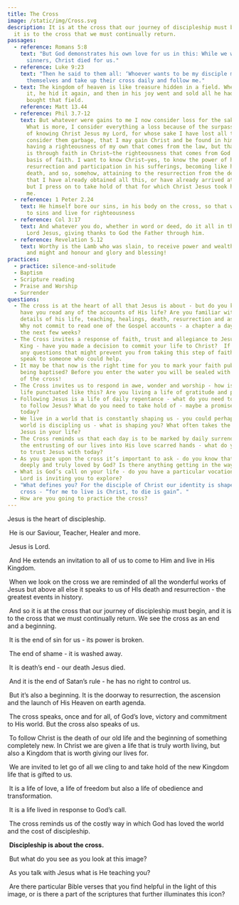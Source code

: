 ```yaml
---
title: The Cross
image: /static/img/Cross.svg
description: It is at the cross that our journey of discipleship must begin, and
  it is to the cross that we must continually return.
passages:
  - reference: Romans 5:8
    text: "But God demonstrates his own love for us in this: While we were still
      sinners, Christ died for us."
  - reference: Luke 9:23
    text: "Then he said to them all: ‘Whoever wants to be my disciple must deny
      themselves and take up their cross daily and follow me."
  - text: The kingdom of heaven is like treasure hidden in a field. When a man found
      it, he hid it again, and then in his joy went and sold all he had and
      bought that field.
    reference: Matt 13.44
  - reference: Phil 3.7-12
    text: But whatever were gains to me I now consider loss for the sake of Christ.
      What is more, I consider everything a loss because of the surpassing worth
      of knowing Christ Jesus my Lord, for whose sake I have lost all things. I
      consider them garbage, that I may gain Christ and be found in him, not
      having a righteousness of my own that comes from the law, but that which
      is through faith in Christ—the righteousness that comes from God on the
      basis of faith. I want to know Christ—yes, to know the power of his
      resurrection and participation in his sufferings, becoming like him in his
      death, and so, somehow, attaining to the resurrection from the dead. Not
      that I have already obtained all this, or have already arrived at my goal,
      but I press on to take hold of that for which Christ Jesus took hold of
      me.
  - reference: 1 Peter 2.24
    text: He himself bore our sins, in his body on the cross, so that we might die
      to sins and live for righteousness
  - reference: Col 3:17
    text: And whatever you do, whether in word or deed, do it all in the name of the
      Lord Jesus, giving thanks to God the Father through him.
  - reference: Revelation 5.12
    text: Worthy is the Lamb who was slain, to receive power and wealth and wisdom
      and might and honour and glory and blessing!
practices:
  - practice: silence-and-solitude
  - Baptism
  - Scripture reading
  - Praise and Worship
  - Surrender
questions:
  - The cross is at the heart of all that Jesus is about - but do you know and
    have you read any of the accounts of His life? Are you familiar with the
    details of his life, teaching, healings, death, resurrection and ascension?
    Why not commit to read one of the Gospel accounts - a chapter a day - for
    the next few weeks?
  - The Cross invites a response of faith, trust and allegiance to Jesus as our
    King - have you made a decision to commit your life to Christ?  If there are
    any questions that might prevent you from taking this step of faith why not
    speak to someone who could help.
  - It may be that now is the right time for you to mark your faith publicly by
    being baptised? Before you enter the water you will be sealed with the sign
    of the cross!
  - The Cross invites us to respond in awe, wonder and worship - how is your
    life punctuated like this? Are you living a life of gratitude and praise?
  - Following Jesus is a life of daily repentance - what do you need to give up
    to follow Jesus? What do you need to take hold of - maybe a promise of His -
    today?
  - We live in a world that is constantly shaping us - you could perhaps say the
    world is discipling us - what is shaping you? What often takes the place of
    Jesus in your life?
  - The Cross reminds us that each day is to be marked by daily surrender and
    the entrusting of our lives into His love scarred hands - what do you need
    to trust Jesus with today?
  - As you gaze upon the cross it’s important to ask - do you know that you are
    deeply and truly loved by God? Is there anything getting in the way of that?
  - What is God’s call on your life - do you have a particular vocation that the
    Lord is inviting you to explore?
  - "What defines you? For the disciple of Christ our identity is shaped by the
    cross - “for me to live is Christ, to die is gain”. "
  - How are you going to practice the cross?
---
```

Jesus is the heart of discipleship. 

 He is our Saviour, Teacher, Healer and more. 

 Jesus is Lord.

 And He extends an invitation to all of us to come to Him and live in His Kingdom.

 When we look on the cross we are reminded of all the wonderful works of Jesus but above all else it speaks to us of HIs death and resurrection - the greatest events in history.

 And so it is at the cross that our journey of discipleship must begin, and it is to the cross that we must continually return. We see the cross as an end and a beginning. 

 It is the end of sin for us - its power is broken. 

 The end of shame - it is washed away. 

 It is death’s end - our death Jesus died. 

 And it is the end of Satan’s rule - he has no right to control us. 

 But it’s also a beginning. It is the doorway to resurrection, the ascension and the launch of His Heaven on earth agenda.

 The cross speaks, once and for all, of God’s love, victory and commitment to His world. But the cross also speaks of us.

 To follow Christ is the death of our old life and the beginning of something completely new. In Christ we are given a life that is truly worth living, but also a Kingdom that is worth giving our lives for. 

 We are invited to let go of all we cling to and take hold of the new Kingdom life that is gifted to us. 

 It is a life of love, a life of freedom but also a life of obedience and transformation.

 It is a life lived in response to God’s call. 

 The cross reminds us of the costly way in which God has loved the world and the cost of discipleship.

 **Discipleship is about the cross.**

 But what do you see as you look at this image? 

 As you talk with Jesus what is He teaching you? 

 Are there particular Bible verses that you find helpful in the light of this image, or is there a part of the scriptures that further illuminates this icon?